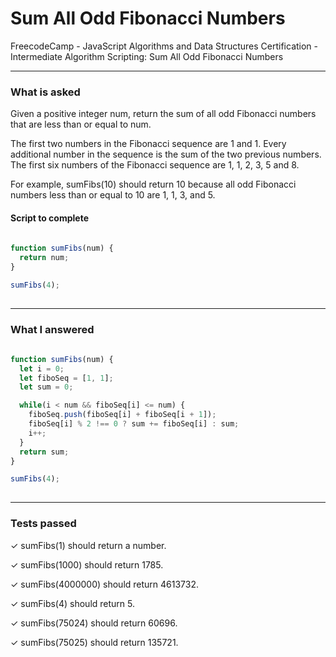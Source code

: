 # Sum All Odd Fibonacci Numbers
FreecodeCamp - JavaScript Algorithms and Data Structures Certification - Intermediate Algorithm Scripting: Sum All Odd Fibonacci Numbers


---


### What is asked

Given a positive integer num, return the sum of all odd Fibonacci numbers that are less than or equal to num.

The first two numbers in the Fibonacci sequence are 1 and 1. Every additional number in the sequence is the sum of the two previous numbers. The first six numbers of the Fibonacci sequence are 1, 1, 2, 3, 5 and 8.

For example, sumFibs(10) should return 10 because all odd Fibonacci numbers less than or equal to 10 are 1, 1, 3, and 5.


#### Script to complete

```javascript  
  
function sumFibs(num) {
  return num;
}

sumFibs(4);
  

```

---


### What I answered

```javascript  
  
function sumFibs(num) {
  let i = 0;
  let fiboSeq = [1, 1];
  let sum = 0;

  while(i < num && fiboSeq[i] <= num) {
    fiboSeq.push(fiboSeq[i] + fiboSeq[i + 1]);
    fiboSeq[i] % 2 !== 0 ? sum += fiboSeq[i] : sum;
    i++;
  }
  return sum;
}

sumFibs(4);
  

```

---


### Tests passed

✓ sumFibs(1) should return a number.

✓ sumFibs(1000) should return 1785.

✓ sumFibs(4000000) should return 4613732.

✓ sumFibs(4) should return 5.

✓ sumFibs(75024) should return 60696.

✓ sumFibs(75025) should return 135721.